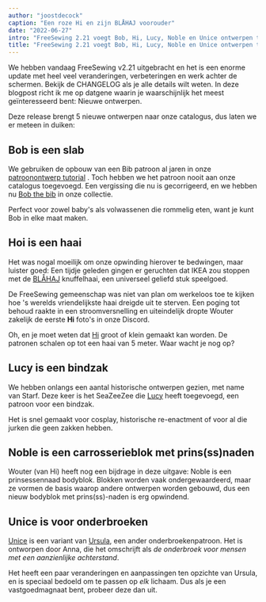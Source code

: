 ```yaml
---
author: "joostdecock"
caption: "Een roze Hi en zijn BLÅHAJ voorouder"
date: "2022-06-27"
intro: "FreeSewing 2.21 voegt Bob, Hi, Lucy, Noble en Unice ontwerpen toe"
title: "FreeSewing 2.21 voegt Bob, Hi, Lucy, Noble en Unice ontwerpen toe"
---
```


We hebben vandaag FreeSewing v2.21 uitgebracht en het is een enorme update met heel veel veranderingen, verbeteringen en werk achter de schermen. Bekijk de CHANGELOG als je alle details wilt weten. In deze blogpost richt ik me op datgene waarin je waarschijnlijk het meest geïnteresseerd bent: Nieuwe ontwerpen.

Deze release brengt 5 nieuwe ontwerpen naar onze catalogus, dus laten we er meteen in duiken:

## Bob is een slab

We gebruiken de opbouw van een Bib patroon al jaren in onze [patroonontwerp tutorial](https://freesewing.dev/tutorials/pattern-design) . Toch hebben we het patroon nooit aan onze catalogus toegevoegd. Een vergissing die nu is gecorrigeerd, en we hebben nu [Bob the bib](/designs/bob) in onze collectie.

Perfect voor zowel baby's als volwassenen die rommelig eten, want je kunt Bob in elke maat maken.

## Hoi is een haai

Het was nogal moeilijk om onze opwinding hierover te bedwingen, maar luister goed: Een tijdje geleden gingen er geruchten dat IKEA zou stoppen met de [BLÅHAJ](https://www.ikea.com/us/en/p/blahaj-soft-toy-shark-90373590/) knuffelhaai, een universeel geliefd stuk speelgoed.

De FreeSewing gemeenschap was niet van plan om werkeloos toe te kijken hoe 's werelds vriendelijkste haai dreigde uit te sterven. Een poging tot behoud raakte in een stroomversnelling en uiteindelijk dropte Wouter zakelijk de eerste **Hi** foto's in onze Discord.

Oh, en je moet weten dat [Hi](/designs/hi)  groot of klein gemaakt kan worden. De patronen schalen op tot een haai van 5 meter. Waar wacht je nog op?

## Lucy is een bindzak

We hebben onlangs een aantal historische ontwerpen gezien, met name van Starf. Deze keer is het SeaZeeZee die [Lucy](/designs/lucy) heeft toegevoegd, een patroon voor een bindzak.

Het is snel gemaakt voor cosplay, historische re-enactment of voor al die jurken die geen zakken hebben.

## Noble is een carrosserieblok met prins(ss)naden

Wouter (van Hi) heeft nog een bijdrage in deze uitgave: Noble is een prinsessennaad bodyblok. Blokken worden vaak ondergewaardeerd, maar ze vormen de basis waarop andere ontwerpen worden gebouwd, dus een nieuw bodyblok met prins(ss)-naden is erg opwindend.

## Unice is voor onderbroeken

[Unice](/designs/unice) is een variant van [Ursula](/desgns/ursula), een ander onderbroekenpatroon. Het is ontworpen door Anna, die het omschrijft als *de onderbroek voor mensen met een aanzienlijke achterstand*.

Het heeft een paar veranderingen en aanpassingen ten opzichte van Ursula, en is speciaal bedoeld om te passen op *elk* lichaam. Dus als je een vastgoedmagnaat bent, probeer deze dan uit.


